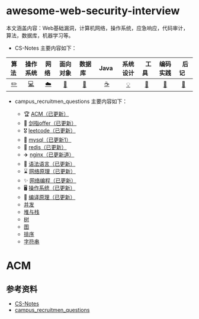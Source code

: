 # awesome-web-security-interview
本文涵盖内容：Web基础漏洞，计算机网络，操作系统，应急响应，代码审计，算法，数据库，机器学习等。

- CS-Notes 主要内容如下：


| 算法&nbsp; | 操作系统 | 网络&nbsp;|面向对象| &nbsp;数据库&nbsp;&nbsp;|&nbsp;Java&nbsp;&nbsp;|系统设计| &nbsp;&nbsp;工具&nbsp;&nbsp; |编码实践| &nbsp;&nbsp;后记&nbsp;&nbsp; |
| :---: | :----: | :---: | :----: | :----: | :----: | :----: | :----: | :----: | :----: |
| [:pencil2:](#pencil2-算法) | [:computer:](#computer-操作系统) | [:cloud:](#cloud-网络) | [:art:](#art-面向对象) | [:floppy_disk:](#floppy_disk-数据库) |[:coffee:](#coffee-java)| [:bulb:](#bulb-系统设计) |[:wrench:](#wrench-工具)| [:watermelon:](#watermelon-编码实践) |[:memo:](#memo-后记)|

- campus_recruitmen_questions 主要内容如下：

  * :trophy: [ACM（已更新）](#1)
  * :triangular_flag_on_post: [剑指offer（已更新）](#2)
  * :medal_military: [leetcode（已更新）](#3)
  * :dart: [mysql（已更新1）](#4)
  * :crystal_ball: [redis（已更新）](#5)
  * :airplane: [nginx（已更新道）](#6)
  * :loudspeaker: [语法语言（已更新）](#7)
  * :hourglass: [网络原理（已更新）](#8)
  * :sparkles: [网络编程（已更新）](#9)
  * :desktop_computer: [操作系统（已更新）](#10)
  * :floppy_disk: [编译原理（已更新）](#11)
  * [并发](#14)
  * [堆与栈](#15)
  * [树](#16)
  * [图](#17)
  * [排序](#18)
  * [字符串](#19)


# ACM

## 参考资料
- [CS-Notes](https://github.com/jiet07/CS-Notes)
- [campus_recruitmen_questions](https://github.com/jiet07/campus_recruitmen_questions)
